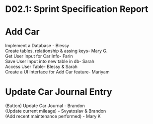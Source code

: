 # D02.1: Sprint Specification Report

# Add Car
Implement a Database - Blessy  
Create tables, relationship & assing keys- Mary G.  
Get User Input for Car Info- Farin  
Save User Input into new table in db- Sarah  
Access User Table- Blessy & Sarah  
Create a UI Interface for Add Car feature- Mariyam

# Update Car Journal Entry 
(Button) Update Car Journal - Brandon  
(Update current mileage) - Svyatoslav & Brandon  
(Add recent maintenance performed) - Mary K
